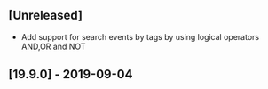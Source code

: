 ## [Unreleased]
- Add support for search events by tags by using logical operators AND,OR and NOT

## [19.9.0] - 2019-09-04











